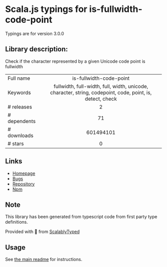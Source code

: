 
# Scala.js typings for is-fullwidth-code-point

Typings are for version 3.0.0

## Library description:
Check if the character represented by a given Unicode code point is fullwidth

|                    |                 |
| ------------------ | :-------------: |
| Full name          | is-fullwidth-code-point |
| Keywords           | fullwidth, full-width, full, width, unicode, character, string, codepoint, code, point, is, detect, check |
| # releases         | 2 |
| # dependents       | 71 |
| # downloads        | 601494101 |
| # stars            | 0 |

## Links
- [Homepage](https://github.com/sindresorhus/is-fullwidth-code-point#readme)
- [Bugs](https://github.com/sindresorhus/is-fullwidth-code-point/issues)
- [Repository](https://github.com/sindresorhus/is-fullwidth-code-point)
- [Npm](https://www.npmjs.com/package/is-fullwidth-code-point)
    


## Note
This library has been generated from typescript code from first party type definitions.

Provided with :purple_heart: from [ScalablyTyped](https://github.com/oyvindberg/ScalablyTyped)

## Usage
See [the main readme](../../readme.md) for instructions.


